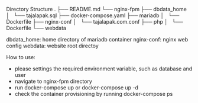 Directory Structure
.
├── README.md
└── nginx-fpm
    ├── dbdata_home
    │   └── tajalapak.sql
    ├── docker-compose.yaml
    ├── mariadb
    │   └── Dockerfile
    ├── nginx-conf
    │   └── tajalapak.com.conf
    ├── php
    │   └── Dockerfile
    └── webdata

dbdata_home: home directory of mariadb container
nginx-conf: nginx web config
webdata: website root directoy

How to use:
- please settings the required environment variable, such as database and user
- navigate to nginx-fpm directory
- run docker-compose up or docker-compose up -d
- check the container provisioning by running docker-compose ps

